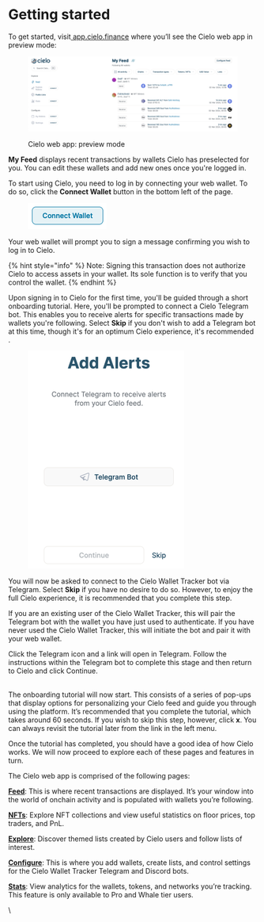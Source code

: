 # Getting started

To get started, visit[ app.cielo.finance](https://app.cielo.finance/) where you’ll see the Cielo web app in preview mode:



<figure><img src=".gitbook/assets/Screenshot 2024-03-02 at 13.01.00.png" alt=""><figcaption><p>Cielo web app: preview mode</p></figcaption></figure>



**My Feed** displays recent transactions by wallets Cielo has preselected for you. You can edit these wallets and add new ones once you're logged in.

To start using Cielo, you need to log in by connecting your web wallet. To do so, click the **Connect Wallet** button in the bottom left of the page.

<figure><img src=".gitbook/assets/Screenshot 2024-03-02 at 13.09.07.png" alt=""><figcaption></figcaption></figure>

Your web wallet will prompt you to sign a message confirming you wish to log in to Cielo.

{% hint style="info" %}
Note: Signing this transaction does not authorize Cielo to access assets in your wallet. Its sole function is to verify that you control the wallet.
{% endhint %}

Upon signing in to Cielo for the first time, you'll be guided through a short onboarding tutorial. Here, you'll be prompted to connect a Cielo Telegram bot. This enables you to receive alerts for specific transactions made by wallets you're following. Select **Skip** if you don't wish to add a Telegram bot at this time, though it's for an optimum Cielo experience, it's recommended .



<figure><img src=".gitbook/assets/Screenshot 2024-03-02 at 13.13.56.png" alt="" width="316"><figcaption></figcaption></figure>









You will now be asked to connect to the Cielo Wallet Tracker bot via Telegram. Select **Skip** if you have no desire to do so. However, to enjoy the full Cielo experience, it is recommended that you complete this step.

If you are an existing user of the Cielo Wallet Tracker, this will pair the Telegram bot with the wallet you have just used to authenticate. If you have never used the Cielo Wallet Tracker, this will initiate the bot and pair it with your web wallet.

Click the Telegram icon and a link will open in Telegram. Follow the instructions within the Telegram bot to complete this stage and then return to Cielo and click Continue.

\
The onboarding tutorial will now start. This consists of a series of pop-ups that display options for personalizing your Cielo feed and guide you through using the platform. It’s recommended that you complete the tutorial, which takes around 60 seconds. If you wish to skip this step, however, click **x**. You can always revisit the tutorial later from the link in the left menu.

Once the tutorial has completed, you should have a good idea of how Cielo works. We will now proceed to explore each of these pages and features in turn.

The Cielo web app is comprised of the following pages:

[**Feed**](https://app.cielo.finance/feed): This is where recent transactions are displayed. It’s your window into the world of onchain activity and is populated with wallets you’re following.

[**NFTs**](https://app.cielo.finance/nft/trending): Explore NFT collections and view useful statistics on floor prices, top traders, and PnL.

[**Explore**](https://app.cielo.finance/explore): Discover themed lists created by Cielo users and follow lists of interest.

[**Configure**](https://app.cielo.finance/configure): This is where you add wallets, create lists, and control settings for the Cielo Wallet Tracker Telegram and Discord bots.

[**Stats**](https://app.cielo.finance/stats): View analytics for the wallets, tokens, and networks you’re tracking. This feature is only available to Pro and Whale tier users.

\
